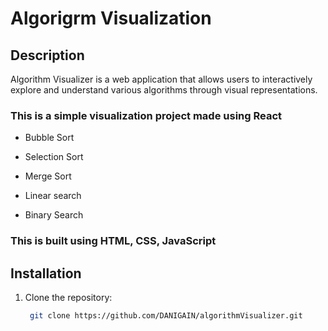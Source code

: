 

# Algorigrm Visualization

## Description
Algorithm Visualizer is a web application that allows users to interactively explore and understand various algorithms through visual representations.

### This is a simple visualization project made using React  
 - Bubble Sort 
 - Selection Sort
 - Merge Sort

 - Linear search 
 - Binary Search

### This is built using HTML, CSS, JavaScript <br/>


## Installation
1. Clone the repository:
   ```bash
    git clone https://github.com/DANIGAIN/algorithmVisualizer.git


